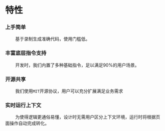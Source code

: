 # 特性
### 上手简单
&ensp;&ensp;&ensp;&ensp; 基于录制生成准确代码，使用门槛低。
### 丰富底层指令支持
&ensp;&ensp;&ensp;&ensp; 开发时，我们内置了多种基础指令，足以满足90%的用户场景。
### 开源共享
&ensp;&ensp;&ensp;&ensp; 我们使用`MIT`开源协议，用户可以充分扩展满足业务需求

### 实时运行上下文
&ensp;&ensp;&ensp;&ensp; 为使得逻辑更通俗易懂，设计时无需用户区分上下文环境，运行时将根据页面操作自动完成转化。